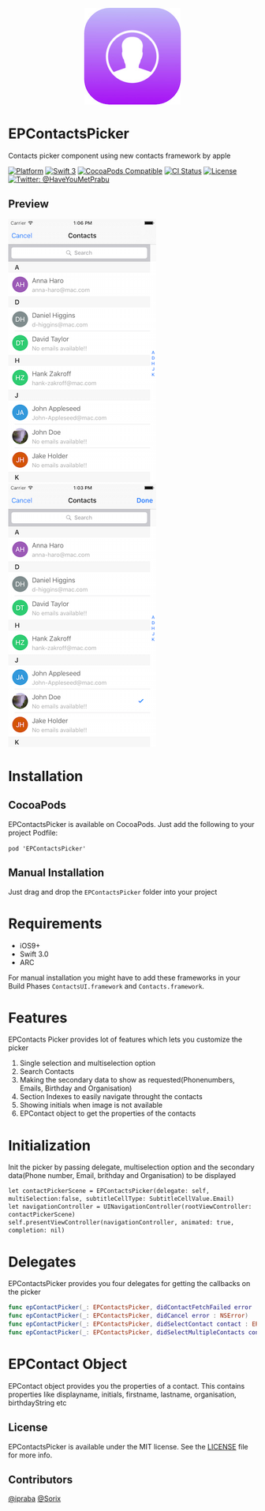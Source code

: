 <p align="center" >
  <img src="EPContactsPickerLogo.jpg" alt="EPContactsPicker" title="EPContactsPicker" width="196">
</p>

EPContactsPicker
===========
Contacts picker component using new contacts framework by apple


[![Platform](https://img.shields.io/cocoapods/p/EPContactsPicker.svg?style=flat)](http://cocoapods.org/pods/EPContactsPicker)
[![Swift 3](https://img.shields.io/badge/Swift-3.0-orange.svg?style=flat)](https://developer.apple.com/swift/)
[![CocoaPods Compatible](https://img.shields.io/cocoapods/v/EPContactsPicker.svg?style=flat)](http://cocoadocs.org/docsets/EPContactsPicker)
[![CI Status](https://travis-ci.org/ipraba/EPContactsPicker.svg?branch=master)](https://travis-ci.org/ipraba/EPContactsPicker)
[![License](https://img.shields.io/cocoapods/l/Ouroboros.svg?style=flat)](https://github.com/ipraba/EPContactsPicker/blob/master/LICENSE)
[![Twitter: @HaveYouMetPrabu](https://img.shields.io/badge/contact-@HaveYouMetPrabu-blue.svg?style=flat)](https://twitter.com/HaveYouMetPrabu)

Preview
-------
![Single Selection](https://raw.githubusercontent.com/ipraba/EPContactsPicker/master/Screenshots/Screen2.png)    ![Multi Selection](https://raw.githubusercontent.com/ipraba/EPContactsPicker/master/Screenshots/Screen3.png)

# Installation #

## CocoaPods ##
EPContactsPicker is available on CocoaPods. Just add the following to your project Podfile:

`pod 'EPContactsPicker'`

## Manual Installation ##

Just drag and drop the `EPContactsPicker` folder into your project

# Requirements #

* iOS9+
* Swift 3.0
* ARC

For manual installation you might have to add these frameworks in your Build Phases
`ContactsUI.framework` and `Contacts.framework`.

# Features #

EPContacts Picker provides lot of features which lets you customize the picker

1. Single selection and multiselection option
2. Search Contacts
3. Making the secondary data to show as requested(Phonenumbers, Emails, Birthday and Organisation)
4. Section Indexes to easily navigate throught the contacts
5. Showing initials when image is not available
6. EPContact object to get the properties of the contacts

# Initialization #

Init the picker by passing delegate, multiselection option and the secondary data(Phone number, Email, brithday and Organisation) to be displayed

    let contactPickerScene = EPContactsPicker(delegate: self, multiSelection:false, subtitleCellType: SubtitleCellValue.Email)
    let navigationController = UINavigationController(rootViewController: contactPickerScene)
    self.presentViewController(navigationController, animated: true, completion: nil)

# Delegates #

EPContactsPicker provides you four delegates for getting the callbacks on the picker

```swift
func epContactPicker(_: EPContactsPicker, didContactFetchFailed error : NSError)
func epContactPicker(_: EPContactsPicker, didCancel error : NSError)
func epContactPicker(_: EPContactsPicker, didSelectContact contact : EPContact)
func epContactPicker(_: EPContactsPicker, didSelectMultipleContacts contacts : [EPContact])
```

# EPContact Object #

EPContact object provides you the properties of a contact. This contains properties like displayname, initials, firstname, lastname, organisation, birthdayString etc

## License ##

EPContactsPicker is available under the MIT license. See the [LICENSE](https://github.com/ipraba/EPContactsPicker/blob/master/LICENSE) file for more info.

## Contributors ##

[@ipraba](https://github.com/ipraba)
[@Sorix](https://github.com/Sorix)

